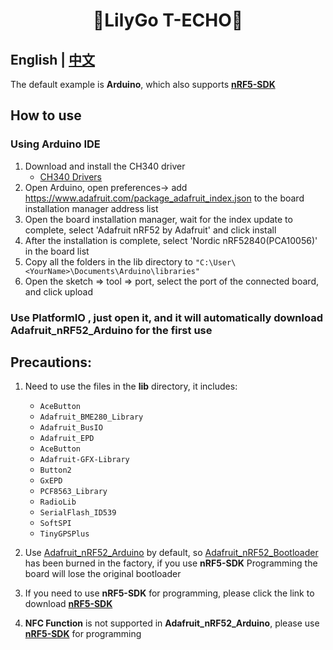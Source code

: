<h1 align = "center">🌟LilyGo T-ECHO🌟</h1>

## **English | [中文](docs/docs_cn.md)**

The default example is **Arduino**, which also supports [**nRF5-SDK**](https://www.nordicsemi.com/Software-and-Tools/Software/nRF5-SDK/Download)

## How to use
### Using Arduino IDE
1. Download and install the CH340 driver 
   - [CH340 Drivers](http://www.wch-ic.com/search?q=ch340&t=downloads)
1. Open Arduino, open preferences-> add https://www.adafruit.com/package_adafruit_index.json to the board installation manager address list
2. Open the board installation manager, wait for the index update to complete, select 'Adafruit nRF52 by Adafruit' and click install
3. After the installation is complete, select 'Nordic nRF52840(PCA10056)' in the board list
4. Copy all the folders in the lib directory to `"C:\User\<YourName>\Documents\Arduino\libraries"`
5. Open the sketch => tool => port, select the port of the connected board, and click upload

### Use PlatformIO , just open it, and it will automatically download Adafruit_nRF52_Arduino for the first use

## Precautions:
1. Need to use the files in the **lib** directory, it includes:
   - `AceButton` 
   - `Adafruit_BME280_Library`   
   - `Adafruit_BusIO`        
   - `Adafruit_EPD`          
   - `AceButton` 
   - `Adafruit-GFX-Library`   
   - `Button2`        
   - `GxEPD`            
   - `PCF8563_Library `               
   - `RadioLib`     
   - `SerialFlash_ID539 `               
   - `SoftSPI`   
   - `TinyGPSPlus`

2. Use [Adafruit_nRF52_Arduino](https://github.com/adafruit/Adafruit_nRF52_Arduino) by default, so [Adafruit_nRF52_Bootloader](https://github.com/adafruit/Adafruit_nRF52_Bootloader) has been burned in the factory, if you use **nRF5-SDK** Programming the board will lose the original bootloader

3. If you need to use **nRF5-SDK** for programming, please click the link to download [**nRF5-SDK**](https://www.nordicsemi.com/Software-and-Tools/Software/nRF5-SDK/Download)

4. **NFC Function** is not supported in **Adafruit_nRF52_Arduino**, please use [**nRF5-SDK**](https://www.nordicsemi.com/Software-and-Tools/Software/nRF5-SDK/Download) for programming